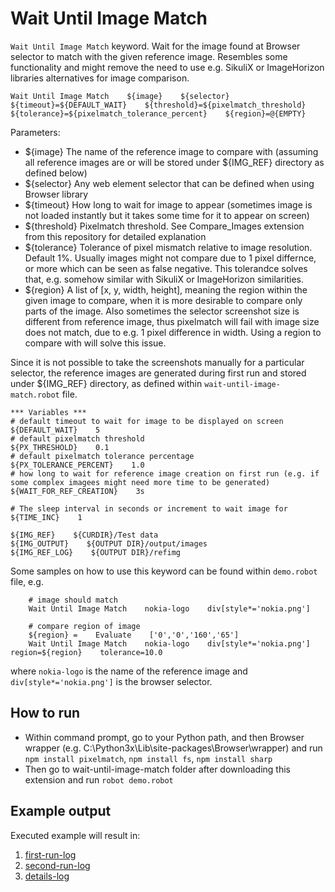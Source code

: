 # Wait Until Image Match

`Wait Until Image Match` keyword. Wait for the image found at Browser selector to match with the given reference image. Resembles some functionality and might remove the need to use e.g. SikuliX or ImageHorizon libraries alternatives for image comparison.

`Wait Until Image Match    ${image}    ${selector}    ${timeout}=${DEFAULT_WAIT}    ${threshold}=${pixelmatch_threshold}    ${tolerance}=${pixelmatch_tolerance_percent}    ${region}=@{EMPTY}`

Parameters:
- ${image}    The name of the reference image to compare with (assuming all reference images are or will be stored under ${IMG_REF} directory as defined below)
- ${selector}    Any web element selector that can be defined when using Browser library
- ${timeout}    How long to wait for image to appear (sometimes image is not loaded instantly but it takes some time for it to appear on screen)
- ${threshold}    Pixelmatch threshold. See Compare_Images extension from this repository for detailed explanation
- ${tolerance}    Tolerance of pixel mismatch relative to image resolution. Default 1%. Usually images might not compare due to 1 pixel differnce, or more which can be seen as false negative. This tolerandce solves that, e.g. somehow similar with SikuliX or ImageHorizon similarities.
- ${region}      A list of [x, y, width, height], meaning the region within the given image to compare, when it is more desirable to compare only parts of the image. Also sometimes the selector screenshot size is different from reference image, thus pixelmatch will fail with image size does not match, due to e.g. 1 pixel difference in width. Using a region to compare with will solve this issue.

Since it is not possible to take the screenshots manually for a particular selector, the reference images are generated during first run and stored under ${IMG_REF} directory, as defined within `wait-until-image-match.robot` file.


```
*** Variables ***
# default timeout to wait for image to be displayed on screen
${DEFAULT_WAIT}    5
# default pixelmatch threshold
${PX_THRESHOLD}    0.1
# default pixelmatch tolerance percentage
${PX_TOLERANCE_PERCENT}    1.0
# how long to wait for reference image creation on first run (e.g. if some complex imagees might need more time to be generated)
${WAIT_FOR_REF_CREATION}    3s

# The sleep interval in seconds or increment to wait image for
${TIME_INC}    1

${IMG_REF}    ${CURDIR}/Test data
${IMG_OUTPUT}    ${OUTPUT DIR}/output/images
${IMG_REF_LOG}    ${OUTPUT DIR}/refimg
```

Some samples on how to use this keyword can be found within `demo.robot` file, e.g.

```
    # image should match
    Wait Until Image Match    nokia-logo    div[style*='nokia.png']
    
    # compare region of image
    ${region} =    Evaluate    ['0','0','160','65']
    Wait Until Image Match    nokia-logo    div[style*='nokia.png']    region=${region}    tolerance=10.0
```

where `nokia-logo` is the name of the reference image and `div[style*='nokia.png']` is the browser selector.

## How to run

- Within command prompt, go to your Python path, and then Browser wrapper (e.g. C:\Python3x\Lib\site-packages\Browser\wrapper) and run `npm install pixelmatch`, `npm install fs`, `npm install sharp`
- Then go to wait-until-image-match folder after downloading this extension and run `robot demo.robot`

## Example output

Executed example will result in:
1. [first-run-log](https://marketsquare.github.io/robotframework-browser-extensions/wait-until-image-match/demo-log/first-run-log.png)
2. [second-run-log](https://marketsquare.github.io/robotframework-browser-extensions/wait-until-image-match/demo-log/second-run-log.png)
3. [details-log](https://marketsquare.github.io/robotframework-browser-extensions/wait-until-image-match/demo-log/details-log.png)


